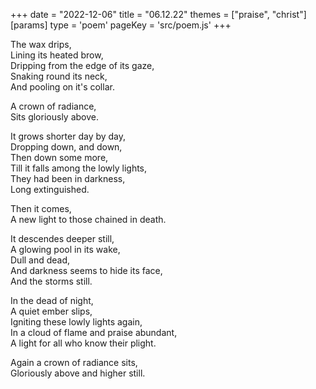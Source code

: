+++
date = "2022-12-06"
title = "06.12.22"
themes = ["praise", "christ"]
[params]
  type = 'poem'
  pageKey = 'src/poem.js'
+++

The wax drips,  
Lining its heated brow,  
Dripping from the edge of its gaze,  
Snaking round its neck,  
And pooling on it's collar.  
  
A crown of radiance,  
Sits gloriously above.  
  
It grows shorter day by day,  
Dropping down, and down,  
Then down some more,  
Till it falls among the lowly lights,  
They had been in darkness,  
Long extinguished.  
  
Then it comes,  
A new light to those chained in death.  
  
It descendes deeper still,  
A glowing pool in its wake,  
Dull and dead,  
And darkness seems to hide its face,  
And the storms still.  
  
In the dead of night,  
A quiet ember slips,  
Igniting these lowly lights again,  
In a cloud of flame and praise abundant,  
A light for all who know their plight.  
  
Again a crown of radiance sits,  
Gloriously above and higher still.
